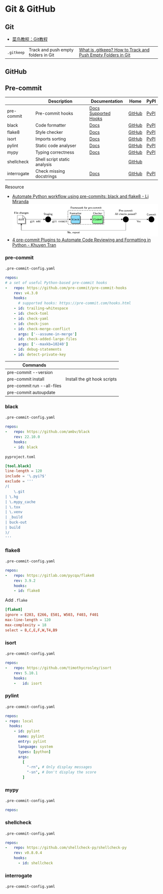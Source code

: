Git & GitHub
===

Git
---

- [菜鸟教程：Git教程](https://www.runoob.com/git/git-tutorial.html)

|            |                                     |                                                              |
| ---------- | ----------------------------------- | ------------------------------------------------------------ |
| `.gitkeep` | Track and push empty folders in Git | [What is .gitkeep? How to Track and Push Empty Folders in Git](https://www.freecodecamp.org/news/what-is-gitkeep/) |

GitHub
---

Pre-commit
---

|            | Description      | Documentation                                   | Home                                               | PyPI                                         |
| ---------- | ---------------- | ----------------------------------------------- | -------------------------------------------------- | -------------------------------------------- |
| pre-commit | Pre-commit hooks | [Docs](https://pre-commit.com/index.html)<br/>[Supported Hooks](https://pre-commit.com/hooks.html) | [GitHub](https://github.com/pre-commit/pre-commit) | [PyPI](https://pypi.org/project/pre-commit/) |
| black      | Code formatter   | [Docs](https://black.readthedocs.io/en/stable/) | [GitHub](https://github.com/psf/black)             | [PyPI](https://pypi.org/project/black/)      |
| flake8     | Style checker | [Docs](https://flake8.pycqa.org/en/latest/)     | [GitHub](https://github.com/PyCQA/flake8)          | [PyPI](https://pypi.org/project/flake8/)     |
| isort | Imports sorting | [Docs](https://pycqa.github.io/isort/) | [GitHub](https://github.com/PyCQA/isort) | [PyPI](https://pypi.org/project/isort/) |
| pylint | Static code analyser | [Docs](https://pylint.pycqa.org/en/latest/) | [GitHub](https://github.com/PyCQA/pylint) | [PyPI](https://pypi.org/project/pylint/) |
| mypy | Typing correctness | [Docs](https://mypy.readthedocs.io/en/stable/) | [GitHub](https://github.com/python/mypy) | [PyPI](https://pypi.org/project/mypy/) |
| shellcheck | Shell script static analysis |  | [GitHub](https://github.com/koalaman/shellcheck) |  |
| interrogate | Check missing docstrings | [Docs](https://interrogate.readthedocs.io/en/latest/) | [GitHub](https://github.com/econchick/interrogate) | [PyPI](https://pypi.org/project/interrogate/) |

Resource

- [Automate Python workflow using pre-commits: black and flake8 - Lj Miranda](https://ljvmiranda921.github.io/notebook/2018/06/21/precommits-using-black-and-flake8/)
    ![pre-commit-flake8-black](imgs/pre-commit-flake8-black.png)
- [4 pre-commit Plugins to Automate Code Reviewing and Formatting in Python - Khuyen Tran](https://medium.com/towards-data-science/4-pre-commit-plugins-to-automate-code-reviewing-and-formatting-in-python-c80c6d2e9f5)

### pre-commit

`.pre-commit-config.yaml`

```yaml
repos:
# a set of useful Python-based pre-commit hooks
-   repo: https://github.com/pre-commit/pre-commit-hooks
    rev: v4.3.0
    hooks:
      # supported hooks: https://pre-commit.com/hooks.html
    - id: trailing-whitespace
    - id: check-toml
    - id: check-yaml
    - id: check-json
    - id: check-merge-conflict
      args: ['--assume-in-merge']
    - id: check-added-large-files
      args: ['--maxkb=10240']
    - id: debug-statements
    - id: detect-private-key
```

| Commands                   |                              |
| -------------------------- | ---------------------------- |
| pre-commit --version       |                              |
| pre-commit install         | Install the git hook scripts |
| pre-commit run --all-files |                              |
| pre-commit autoupdate      |                              |

### black

`.pre-commit-config.yaml`

```yaml
repos:
-   repo: https://github.com/ambv/black
    rev: 22.10.0
    hooks:
    - id: black
```

`pyproject.toml`

```toml
[tool.black]
line-length = 120
include = '\.pyi?$'
exclude = '''
/(
	\.git
| \.hg
| \.mypy_cache
| \.tox
| \.venv
| _build
| buck-out
| build
)/
'''
```

### flake8

`.pre-commit-config.yaml`

```yaml
repos:
-   repo: https://gitlab.com/pycqa/flake8
    rev: 3.9.2
    hooks:
    - id: flake8
```

Add `.flake`

```toml
[flake8]
ignore = E203, E266, E501, W503, F403, F401
max-line-length = 120
max-complexity = 18
select = B,C,E,F,W,T4,B9
```

### isort

`.pre-commit-config.yaml`

```yaml
repos:
-   repo: https://github.com/timothycrosley/isort
    rev: 5.10.1
    hooks:
    -   id: isort
```

### pylint

`.pre-commit-config.yaml`

```yaml
repos:
- repo: local
  hooks:
    - id: pylint
      name: pylint
      entry: pylint
      language: system
      types: [python]
      args:
        [
          "-rn", # Only display messages
          "-sn", # Don't display the score
        ]
```

### myру

`.pre-commit-config.yaml`

```yaml
repos:
```

### shellcheck

`.pre-commit-config.yaml`

```yaml
repos:
-   repo: https://github.com/shellcheck-py/shellcheck-py
    rev: v0.8.0.4
    hooks:
      - id: shellcheck
```

### interrogate

`.pre-commit-config.yaml`
